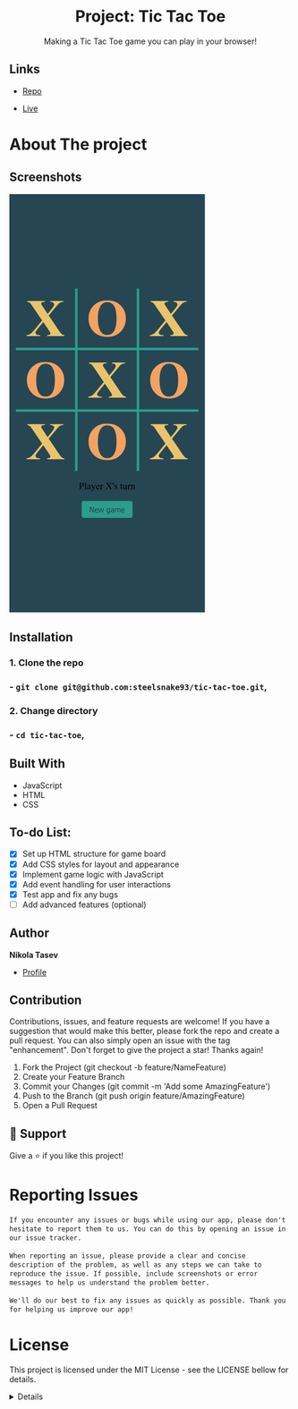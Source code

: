  <h1 align="center">Project: Tic Tac Toe</h1>

 <p align="center">Making a Tic Tac Toe game you can play in your browser!</p>
    

## Links

- [Repo](https://github.com/steelsnake93/tic-tac-toe "<tic-tac-toe> Repo")

- [Live](https://steelsnake93.github.io/tic-tac-toe  "<[Homepage url]> Live View")

# About The project

## Screenshots

![Screenshot](/images/screenshot.png "Home Page")

## Installation

### 1. Clone the repo

### - `git clone git@github.com:steelsnake93/tic-tac-toe.git`,

### 2. Change directory

### - `cd tic-tac-toe`,

## Built With

- JavaScript
- HTML
- CSS

## To-do List:

- [x] Set up HTML structure for game board
- [x] Add CSS styles for layout and appearance
- [x] Implement game logic with JavaScript
- [x] Add event handling for user interactions
- [x] Test app and fix any bugs
- [ ] Add advanced features (optional)

## Author

**Nikola Tasev**

- [Profile](https://github.com/steelsnake93 "Nikola Tasev")

## Contribution

Contributions, issues, and feature requests are welcome!
If you have a suggestion that would make this better, please fork the repo and create a pull request. You can also simply open an issue with the tag "enhancement". Don't forget to give the project a star! Thanks again!

 1. Fork the Project (git checkout -b feature/NameFeature)
 2. Create your Feature Branch
 3. Commit your Changes (git commit -m 'Add some AmazingFeature')
 4. Push to the Branch (git push origin feature/AmazingFeature)
 5. Open a Pull Request

## 🤝 Support

Give a ⭐️ if you like this project!

# Reporting Issues

    If you encounter any issues or bugs while using our app, please don't hesitate to report them to us. You can do this by opening an issue in our issue tracker.

    When reporting an issue, please provide a clear and concise description of the problem, as well as any steps we can take to reproduce the issue. If possible, include screenshots or error messages to help us understand the problem better.

    We'll do our best to fix any issues as quickly as possible. Thank you for helping us improve our app!

# License
This project is licensed under the MIT License - see the LICENSE bellow for details.

<details>
Copyright (c) 2012-2022 Scott Chacon and others

Permission is hereby granted, free of charge, to any person obtaining
a copy of this software and associated documentation files (the
"Software"), to deal in the Software without restriction, including
without limitation the rights to use, copy, modify, merge, publish,
distribute, sublicense, and/or sell copies of the Software, and to
permit persons to whom the Software is furnished to do so, subject to
the following conditions:

The above copyright notice and this permission notice shall be
included in all copies or substantial portions of the Software.

THE SOFTWARE IS PROVIDED "AS IS", WITHOUT WARRANTY OF ANY KIND,
EXPRESS OR IMPLIED, INCLUDING BUT NOT LIMITED TO THE WARRANTIES OF
MERCHANTABILITY, FITNESS FOR A PARTICULAR PURPOSE AND
NONINFRINGEMENT. IN NO EVENT SHALL THE AUTHORS OR COPYRIGHT HOLDERS BE
LIABLE FOR ANY CLAIM, DAMAGES OR OTHER LIABILITY, WHETHER IN AN ACTION
OF CONTRACT, TORT OR OTHERWISE, ARISING FROM, OUT OF OR IN CONNECTION
WITH THE SOFTWARE OR THE USE OR OTHER DEALINGS IN THE SOFTWARE.
</details>
